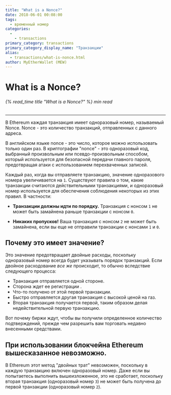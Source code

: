 ```yaml
---
title: "What is a Nonce?"
date: 2018-06-01 00:08:00
tags:
  - временный номер
categories:
  - 
    - transactions
primary_category: transactions
primary_category_display_name: "Транзакции"
alias:
  - transactions/what-is-nonce.html
author: MyEtherWallet (MEW)
---
```


# **What is a Nonce?**

###### {% read_time title "What is a Nonce?" %} min read

* * *

В Ethereum каждая транзакция имеет одноразовый номер, называемый Nonce. Nonce - это количество транзакций, отправленных с данного адреса.

В английском языке nonce - это число, которое можно использовать только один раз. В криптографии "nonce" - это одноразовый код, выбранный произвольным или псевдо-произвольным способом, который используется для безопасной передачи главного пароля, предотвращая атаки с использованием перехваченных записей.

Каждый раз, когда вы отправляете транзакцию, значение одноразового номера увеличивается на `1`. Существуют правила о том, какие транзакции считаются действительными транзакциями, и одноразовый номер используется для обеспечения соблюдения некоторых из этих правил. В частности:

-   **Транзакции должны идти по порядку.** Транзакция с нонсом `1` не может быть замайнена раньше транзакции с нонсом `0`.

-   **Никаких пропусков!** Ваша транзакция с нонсом `2` не может быть замайнена, если вы еще не отправили транзакции с нонсами `1` и `0`.

## **Почему это имеет значение?**

Это значение предотвращает двойные расходы, поскольку одноразовый номер всегда будет указывать порядок транзакций. Если двойное расходование _все же_ происходит, то обычно вследствие следующего процесса:

-   Транзакция отправляется одной стороне.
-   Сторона ждет ее регистрации .
-   Что-то получено от этой первой транзакции.
-   Быстро отправляется другая транзакция с высокой ценой на газ.
-   Вторая транзакция получается первой, таким образом делая недействительной первую транзакцию.

Вот почему биржи ждут, чтобы вы получили определенное количество подтверждений, прежде чем разрешить вам торговать недавно внесенными средствами.

## **При использовании блокчейна Ethereum вышесказанное невозможно.**

В Ethereum этот метод "двойных трат" невозможен, поскольку в каждую транзакцию включен одноразовый номер. Даже если вы попытаетесь выполнить вышеизложенное, это не сработает, поскольку вторая транзакция (одноразовый номер `3`) не может быть получена до первой транзакции (одноразовый номер `2`).
